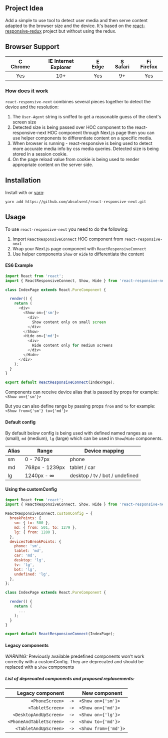 ## Project Idea
Add a simple to use tool to detect user media and then serve content adapted to the browser size and the device.
It's based on the [react-responsive-redux](https://github.com/modosc/react-responsive-redux) project but without using the redux.

## Browser Support
| <img src="https://user-images.githubusercontent.com/1215767/34348387-a2e64588-ea4d-11e7-8267-a43365103afe.png" alt="Chrome" width="16px" height="16px" /> Chrome | <img src="https://user-images.githubusercontent.com/1215767/34348590-250b3ca2-ea4f-11e7-9efb-da953359321f.png" alt="IE" width="16px" height="16px" /> Internet Explorer | <img src="https://user-images.githubusercontent.com/1215767/34348380-93e77ae8-ea4d-11e7-8696-9a989ddbbbf5.png" alt="Edge" width="16px" height="16px" /> Edge | <img src="https://user-images.githubusercontent.com/1215767/34348394-a981f892-ea4d-11e7-9156-d128d58386b9.png" alt="Safari" width="16px" height="16px" /> Safari | <img src="https://user-images.githubusercontent.com/1215767/34348383-9e7ed492-ea4d-11e7-910c-03b39d52f496.png" alt="Firefox" width="16px" height="16px" /> Firefox |
| :---------: | :---------: | :---------: | :---------: | :---------: |
| Yes | 10+ | Yes | 9+ | Yes |


 ### How does it work

`react-responsive-next` combines several pieces together to detect the device and the resolution:
1. The `User-Agent` string is sniffed to get a reasonable guess of the client's screen size
2. Detected size is being passed over HOC component to the react-responsive-next HOC component through Next.js page then you can use helper components to differentiate content on a specific media.
3. When browser is running - react-responsive is being used to detect more accurate media info by css media queries. Detected size is being stored in a session cookie.
4. On the page reload value from cookie is being used to render appropriate content on the server side.


## Installation
Install with or [yarn](https://yarnpkg.com):
```
yarn add https://github.com/absolvent/react-responsive-next.git
```

## Usage
To use `react-responsive-next` you need to do the following:
1. Import `ReactResponsiveConnect` HOC component from `react-responsive-next`
2. Wrap your Next.js page component with `ReactResponsiveConnect`
3. Use helper components `Show` or `Hide` to differentiate the content

#### ES6 Example
```javascript
import React from 'react';
import { ReactResponsiveConnect, Show, Hide } from 'react-responsive-next';

class IndexPage extends React.PureComponent {

  render() {
    return (
      <div>
        <Show on={'sm'}>
          <div>
            Show content only on small screen
          </div>
        </Show>
        <Hide on={'md'}>
          <div>
            Hide content only for medium screens
          </div>
        </Hide>
      </div>
    );
  }
}

export default ReactResponsiveConnect(IndexPage);
```
Components can receive device alias that is passed by props for example: `<Show on={'sm'}>`

But you can also define range  by passing props `from` and  `to` for example:
`<Show from={'sm'} to={'md'}>`
#### Default config
By default below config is being used with defined named ranges as `sm` (small), 
`md` (medium), `lg` (large) which can be used in `Show`/`Hide` components.

|Alias|Range|Device mapping
|-|-|-|
|sm|0 - 767px|phone|
|md|768px - 1239px|tablet / car|
|lg|1240px - ∞|desktop / tv / bot / undefined|

#### Using the customConfig
```javascript
import React from 'react';
import { ReactResponsiveConnect, Show, Hide } from 'react-responsive-next';

ReactResponsiveConnect.customConfig = {
  breakPoints: {
    sm: { to: 500 },
    md: { from: 501, to: 1279 },
    lg: { from: 1280 },
  },
  devicesToBreakPoints: {
    phone: 'sm',
    tablet: 'md',
    car: 'md',
    desktop: 'lg',
    tv: 'lg',
    bot: 'lg',
    undefined: 'lg',
  },
};

class IndexPage extends React.PureComponent {

  render() {
    return (
      ...
    );
  }
}

export default ReactResponsiveConnect(IndexPage);
```

#### Legacy components
*WARNING:* Previously available predefined components won't work correctly with a customConfig. They are deprecated and should be replaced with a `Show` components 

##### List of deprecated components and proposed replacements:
| Legacy component        |      | New component
| ----------------:       | ---- | -------------------
| `<PhoneScreen>`         | `->` | `<Show on={'sm'}>`   
| `<TabletScreen>`        | `->` | `<Show on={'md'}>`   
| `<DesktopAndUpScreen>`  | `->` | `<Show on={'lg'}>`
| `<PhoneAndTabletScreen>`| `->` | `<Show to={'md'}>`
| `<TabletAndUpScreen>`   | `->` | `<Show from={'md'}>`
